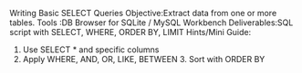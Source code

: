 Writing Basic SELECT Queries
Objective:Extract data from one or more tables.
Tools :DB Browser for SQLite / MySQL Workbench Deliverables:SQL script with SELECT, WHERE, ORDER BY, LIMIT
Hints/Mini Guide:
1. Use SELECT * and specific columns
2. Apply WHERE, AND, OR, LIKE, BETWEEN 3. Sort with ORDER BY
